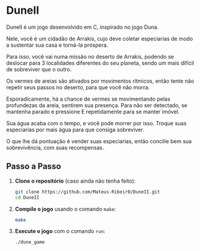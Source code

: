 # DuneII

DuneII é um jogo desenvolvido em C, inspirado no jogo Duna.

Nele, você é um cidadão de Arrakis, cujo deve coletar especiarias de modo a sustentar sua casa e torná-la próspera.

Para isso, você vai numa missão no deserto de Arrakis, podendo se deslocar para 3 localidades diferentes do seu planeta, sendo um mais difícil de sobreviver que o outro.

Os vermes de areias são ativados por movimentos rítmicos, então tente não repetir seus passos no deserto, para que você não morra.

Esporadicamente, há a chance de vermes se movimentando pelas profundezas da areia, sentirem sua presença. Para não ser detectado, se mantenha parado e pressione E repetidamente para se manter imóvel.

Sua água acaba com o tempo, e você pode morrer por isso. Troque suas especiarias por mais água para que consiga sobreviver.

O que lhe dá pontuação é vender suas especiarias, então concilie bem sua sobrevivência, com suas recompensas.

## Passo a Passo

1. **Clone o repositório** (caso ainda não tenha feito):
    ```bash
    git clone https://github.com/Mateus-Ribeir0/DuneII.git
    cd DuneII
    ```

2. **Compile o jogo** usando o comando `make`:
    ```bash
    make
    ```

3. **Execute o jogo** com o comando `run`:
    ```bash
    ./dune_game
    ```